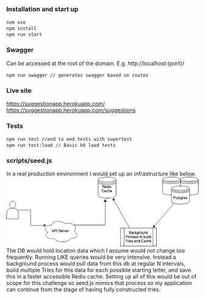 ### Installation and start up
```
nvm use
npm install
npm run start
```

### Swagger
Can be accessed at the root of the domain. E.g. http://localhost:{port}/
```
npm run swagger // generates swagger based on routes
```

### Live site
https://suggestionapp.herokuapp.com/ 
<br/>
https://suggestionapp.herokuapp.com/suggestions

### Tests
```
npm run test //end to end tests with supertest
npm run test:load // Basic k6 load tests
```
### scripts/seed.js
In a real production environment I would set up an infrastructure like below.
<br/>
![](SuggestedInfra.png)
<br/>
The DB would hold location data which I assume would not change too frequently. Running LIKE queries would be very intensive. Instead a background process would pull data from this db at regular N intervals, build multiple Tries for this data for each possible starting letter, and save this in a faster accessible Redis cache. Setting up all of this would be out of scope for this challenge so seed.js mimics that process so my application can continue from the stage of having fully constructed tries.
